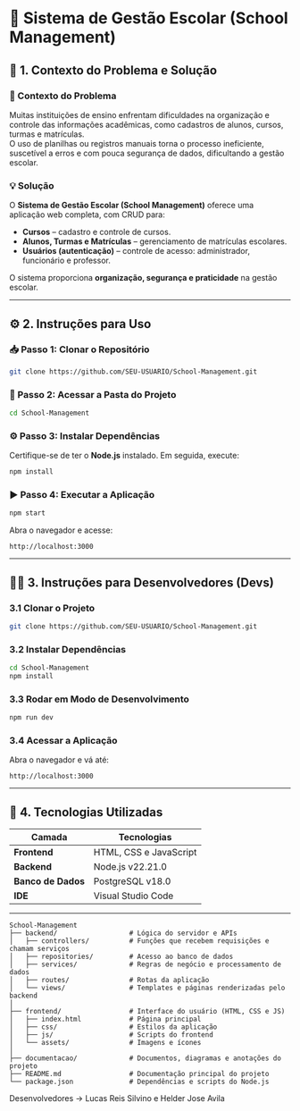 # 🏫 Sistema de Gestão Escolar (School Management)

## 📌 1. Contexto do Problema e Solução

### 🧩 Contexto do Problema
Muitas instituições de ensino enfrentam dificuldades na organização e controle das informações acadêmicas, como cadastros de alunos, cursos, turmas e matrículas.  
O uso de planilhas ou registros manuais torna o processo ineficiente, suscetível a erros e com pouca segurança de dados, dificultando a gestão escolar.

### 💡 Solução
O **Sistema de Gestão Escolar (School Management)** oferece uma aplicação web completa, com CRUD para:

- **Cursos** – cadastro e controle de cursos.  
- **Alunos, Turmas e Matrículas** – gerenciamento de matrículas escolares.  
- **Usuários (autenticação)** – controle de acesso: administrador, funcionário e professor.

O sistema proporciona **organização, segurança e praticidade** na gestão escolar.

---

## ⚙️ 2. Instruções para Uso

### 📥 Passo 1: Clonar o Repositório
```bash
git clone https://github.com/SEU-USUARIO/School-Management.git
```

### 📂 Passo 2: Acessar a Pasta do Projeto
```bash
cd School-Management
```

### ⚙️ Passo 3: Instalar Dependências
Certifique-se de ter o **Node.js** instalado. Em seguida, execute:
```bash
npm install
```

### ▶️ Passo 4: Executar a Aplicação
```bash
npm start
```

Abra o navegador e acesse:
```
http://localhost:3000
```

---

## 👨‍💻 3. Instruções para Desenvolvedores (Devs)

### 3.1 Clonar o Projeto
```bash
git clone https://github.com/SEU-USUARIO/School-Management.git
```

### 3.2 Instalar Dependências
```bash
cd School-Management
npm install
```

### 3.3 Rodar em Modo de Desenvolvimento
```bash
npm run dev
```

### 3.4 Acessar a Aplicação
Abra o navegador e vá até:
```
http://localhost:3000
```

---

## 🧱 4. Tecnologias Utilizadas

| Camada            | Tecnologias              |
|--------------------|--------------------------|
| **Frontend**       | HTML, CSS e JavaScript    |
| **Backend**        | Node.js v22.21.0         |
| **Banco de Dados** | PostgreSQL v18.0         |
| **IDE**            | Visual Studio Code       |

---

```
School-Management
├── backend/                  # Lógica do servidor e APIs
│   ├── controllers/          # Funções que recebem requisições e chamam serviços
│   ├── repositories/         # Acesso ao banco de dados
│   ├── services/             # Regras de negócio e processamento de dados
│   ├── routes/               # Rotas da aplicação
│   └── views/                # Templates e páginas renderizadas pelo backend
│
├── frontend/                 # Interface do usuário (HTML, CSS e JS)
│   ├── index.html            # Página principal
│   ├── css/                  # Estilos da aplicação
│   ├── js/                   # Scripts do frontend
│   └── assets/               # Imagens e ícones
│
├── documentacao/             # Documentos, diagramas e anotações do projeto
├── README.md                 # Documentação principal do projeto
└── package.json              # Dependências e scripts do Node.js
```
Desenvolvedores -> Lucas Reis Silvino e Helder Jose Avila

